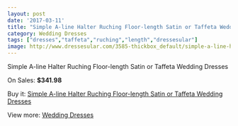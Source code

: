 ```yaml
---
layout: post
date: '2017-03-11'
title: "Simple A-line Halter Ruching Floor-length Satin or Taffeta Wedding Dresses"
category: Wedding Dresses
tags: ["dresses","taffeta","ruching","length","dressesular"]
image: http://www.dressesular.com/3585-thickbox_default/simple-a-line-halter-ruching-floor-length-satin-or-taffeta-wedding-dresses.jpg
---
```

Simple A-line Halter Ruching Floor-length Satin or Taffeta Wedding Dresses

On Sales: **$341.98**
<a href="https://www.dressesular.com/wedding-dresses/1288-simple-a-line-halter-ruching-floor-length-satin-or-taffeta-wedding-dresses.html"><amp-img layout="responsive" width="600" height="600" src="//www.dressesular.com/3585-thickbox_default/simple-a-line-halter-ruching-floor-length-satin-or-taffeta-wedding-dresses.jpg" alt="Simple A-line Halter Ruching Floor-length Satin or Taffeta Wedding Dresses 0" /></a>

Buy it: [Simple A-line Halter Ruching Floor-length Satin or Taffeta Wedding Dresses](https://www.dressesular.com/wedding-dresses/1288-simple-a-line-halter-ruching-floor-length-satin-or-taffeta-wedding-dresses.html "Simple A-line Halter Ruching Floor-length Satin or Taffeta Wedding Dresses")

View more: [Wedding Dresses](https://www.dressesular.com/3-wedding-dresses "Wedding Dresses")
